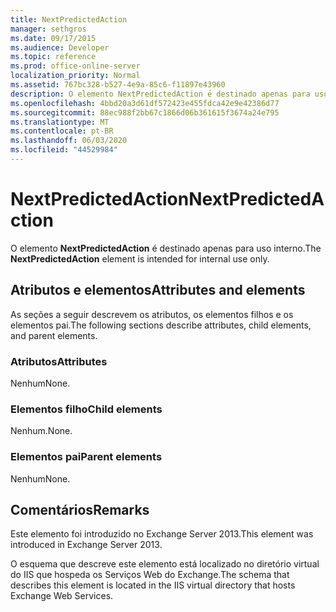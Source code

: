 ```yaml
---
title: NextPredictedAction
manager: sethgros
ms.date: 09/17/2015
ms.audience: Developer
ms.topic: reference
ms.prod: office-online-server
localization_priority: Normal
ms.assetid: 767bc328-b527-4e9a-85c6-f11897e43960
description: O elemento NextPredictedAction é destinado apenas para uso interno.
ms.openlocfilehash: 4bbd20a3d61df572423e455fdca42e9e42386d77
ms.sourcegitcommit: 88ec988f2bb67c1866d06b361615f3674a24e795
ms.translationtype: MT
ms.contentlocale: pt-BR
ms.lasthandoff: 06/03/2020
ms.locfileid: "44529984"
---
```

# <a name="nextpredictedaction"></a><span data-ttu-id="4851c-103">NextPredictedAction</span><span class="sxs-lookup"><span data-stu-id="4851c-103">NextPredictedAction</span></span>

<span data-ttu-id="4851c-104">O elemento **NextPredictedAction** é destinado apenas para uso interno.</span><span class="sxs-lookup"><span data-stu-id="4851c-104">The **NextPredictedAction** element is intended for internal use only.</span></span> 

## <a name="attributes-and-elements"></a><span data-ttu-id="4851c-105">Atributos e elementos</span><span class="sxs-lookup"><span data-stu-id="4851c-105">Attributes and elements</span></span>

<span data-ttu-id="4851c-106">As seções a seguir descrevem os atributos, os elementos filhos e os elementos pai.</span><span class="sxs-lookup"><span data-stu-id="4851c-106">The following sections describe attributes, child elements, and parent elements.</span></span>
  
### <a name="attributes"></a><span data-ttu-id="4851c-107">Atributos</span><span class="sxs-lookup"><span data-stu-id="4851c-107">Attributes</span></span>

<span data-ttu-id="4851c-108">Nenhum</span><span class="sxs-lookup"><span data-stu-id="4851c-108">None.</span></span>
  
### <a name="child-elements"></a><span data-ttu-id="4851c-109">Elementos filho</span><span class="sxs-lookup"><span data-stu-id="4851c-109">Child elements</span></span>

<span data-ttu-id="4851c-110">Nenhum.</span><span class="sxs-lookup"><span data-stu-id="4851c-110">None.</span></span>
  
### <a name="parent-elements"></a><span data-ttu-id="4851c-111">Elementos pai</span><span class="sxs-lookup"><span data-stu-id="4851c-111">Parent elements</span></span>

<span data-ttu-id="4851c-112">Nenhum</span><span class="sxs-lookup"><span data-stu-id="4851c-112">None.</span></span>
  
## <a name="remarks"></a><span data-ttu-id="4851c-113">Comentários</span><span class="sxs-lookup"><span data-stu-id="4851c-113">Remarks</span></span>

<span data-ttu-id="4851c-114">Este elemento foi introduzido no Exchange Server 2013.</span><span class="sxs-lookup"><span data-stu-id="4851c-114">This element was introduced in Exchange Server 2013.</span></span>
  
<span data-ttu-id="4851c-115">O esquema que descreve este elemento está localizado no diretório virtual do IIS que hospeda os Serviços Web do Exchange.</span><span class="sxs-lookup"><span data-stu-id="4851c-115">The schema that describes this element is located in the IIS virtual directory that hosts Exchange Web Services.</span></span>
  

